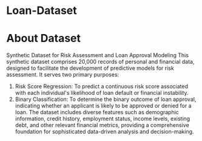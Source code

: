 # Loan-Dataset

# About Dataset

Synthetic Dataset for Risk Assessment and Loan Approval Modeling
This synthetic dataset comprises 20,000 records of personal and financial data, designed to facilitate the development of predictive models for risk assessment. It serves two primary purposes:

1.  Risk Score Regression: To predict a continuous risk score associated with each individual's likelihood of loan default or financial instability.
2. Binary Classification: To determine the binary outcome of loan approval, indicating whether an applicant is likely to be approved or denied for a loan.
The dataset includes diverse features such as demographic information, credit history, employment status, income levels, existing debt, and other relevant financial metrics, providing a comprehensive foundation for sophisticated data-driven analysis and decision-making.
